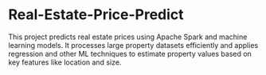 # Real-Estate-Price-Predict
This project predicts real estate prices using Apache Spark and machine learning models. It processes large property datasets efficiently and applies regression and other ML techniques to estimate property values based on key features like location and size.
